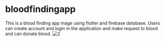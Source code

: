 # bloodfindingapp

This is a blood finding app mage using flutter and firebase database. Users can create account and login in the application and make request to blood and can donate blood. 
![2](https://github.com/nirajbhatta24/blood_finding_app/assets/79129703/a5db360f-53f9-41f4-b9e1-ef44c7b7be1e)
